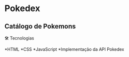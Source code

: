# Pokedex

<h2>Catálogo de Pokemons</h2>


🛠 Tecnologias

*HTML
*CSS
*JavaScript
*Implementação da API Pokedex
